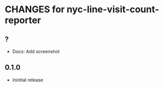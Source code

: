 # CHANGES for nyc-line-visit-count-reporter

## ?

- Docs: Add screenshot

## 0.1.0

- Inintial release
